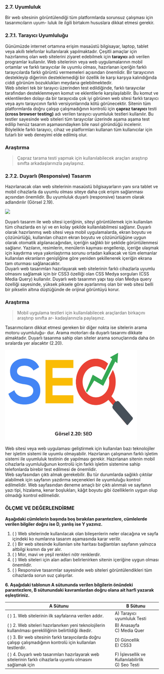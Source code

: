 ### 2.7. Uyumluluk

Bir web sitesinin görüntülendiği tüm platformlarda sorunsuz çalışması için tasarımcıların uyum-
luluk ile ilgili birtakım hususlara dikkat etmesi gerekir.

### 2.7.1. Tarayıcı Uyumluluğu
Günümüzde internet ortamına erişim masaüstü bilgisayar, laptop, tablet veya akıllı telefonlar
kullanılarak yapılmaktadır. Çeşitli amaçlar için hazırlanmış olan web sitelerini ziyaret edebilmek
için **tarayıcı** adı verilen programlar kullanılır. Web sitelerinin veya web uygulamalarının mobil ortamlar ve farklı tarayıcılar ile uyumlu olması, hazırlanan içeriğin farklı tarayıcılarda farklı görüntü
vermemeleri açısından önemlidir. Bir tarayıcının destekleyip diğerinin desteklemediği bir özellik
ile karşı karşıya kalındığında ciddi görünüm bozuklukları meydana gelebilmektedir.\
Web siteleri tek bir tarayıcı üzerinden test edildiğinde, farklı tarayıcılar tarafından desteklenmeyen komut ve eklentilerle karşılaşılabilir. Bu komut ve eklentilerden dolayı da bir tarayıcıda çok
iyi görünen web sitesi farklı tarayıcı veya aynı tarayıcının farklı versiyonlarında kötü görünecektir.
Sitenin tüm platformlarda doğru çalışıp çalışmadığının kontrolü için **çapraz tarayıcı** testi **(cross browser testing)** adı verilen tarayıcı uyumluluk testleri kullanılır. Bu testler sayesinde web siteleri tüm tarayıcılar üzerinde aşama aşama test edilip henüz tasarım aşamasındayken bile nasıl göründüğü incelenir. Böylelikle farklı tarayıcı, cihaz ve platformları kullanan tüm kullanıcılar için tutarlı bir web deneyimi elde edilmiş olur.

### Araştırma

>Çapraz tarama testi yapmak için kullanılabilecek araçları araştırıp sınıfta arkadaşlarınızla paylaşınız.

### 2.7.2. Duyarlı (Responsive) Tasarım
Hazırlanacak olan web sitelerinin masaüstü bilgisayarların yanı sıra tablet ve mobil cihazlarla
da uyumlu olması siteye daha çok erişim sağlanması açısından önemlidir. Bu uyumluluk duyarlı
(responsive) tasarım olarak adlandırılır (Görsel 2.19).

![](./images/Responsive%20tasar%C4%B1m.png)

Duyarlı tasarım ile web sitesi içeriğinin, siteyi görüntülemek için kullanılan tüm cihazlarda en
iyi ve en kolay şekilde kullanılabilmesi sağlanır. Duyarlı olarak hazırlanmış web sitesi veya mobil
uygulamalarda, ekran boyutu ve çözünürlüğü, kullanılan cihazın ekran boyutu ve çözünürlüğüne
uygun olarak otomatik algılanacağından, içeriğin sağlıklı bir şeklide görüntülenmesi sağlanır. Yazıların, resimlerin, menülerin kayması engellenip, içeriğe ulaşmak için kaydırma veya yakınlaştırma sorunu ortadan kalkacak ve tüm elemanlar kullanılan ekranların genişliğine göre yeniden şekillenerek içeriğin ekrana tam oturması sağlanacaktır.\
Duyarlı web tasarımları hazırlayarak web sitelerinin farklı cihazlarla uyumlu olmasını sağlamak
için bir CSS3 özelliği olan CSS Medya sorguları (CSS Media Query) kullanılır. Duyarlı web tasarımın
yapı taşı olan Medya query özelliği sayesinde, yüksek piksele göre ayarlanmış olan bir web sitesi belli bir pikselin altına düştüğünde de orijinal görüntüyü korur.

### Araştırma
>Mobil uygulama testleri için kullanılabilecek araçlardan birkaçını araştırıp sınıfta ar-
kadaşlarınızla paylaşınız.

Tasarımcıların dikkat etmesi gereken bir diğer nokta ise sitelerin arama motoru uyumluluğu-
dur. Arama motorları da duyarlı tasarımı dikkate almaktadır. Duyarlı tasarıma sahip olan siteler
arama sonuçlarında daha ön sıralarda yer alacaktır (2.20).

![](./images/SEO.png)

Web sitesi veya web uygulaması geliştirmek için kullanılan bazı teknolojiler her işletim sistemi
ile uyumlu olmayabilir. Hazırlanan çalışmanın farklı işletim sistemi ile uyumluluk testinin de yapılması gerekir. Hazırlanan sitenin mobil cihazlarla uyumluluğunun kontrolü için farklı işletim sistemine sahip telefonlarda birebir test edilmesi de önemlidir.\
Web sayfasından çıktı almak gerekebilir. Bu tür durumlarda sağlıklı çıktılar alabilmek için sayfanın yazdırma seçenekleri ile uyumluluğu kontrol edilmelidir. Web sayfasından deneme amaçlı
bir çıktı alınmalı ve sayfanın yazı tipi, hizalama, kenar boşlukları, kâğıt boyutu gibi özelliklerin uygun olup olmadığı kontrol edilmelidir.

### ÖLÇME VE DEĞERLENDİRME

**Aşağıdaki cümlelerin başında boş bırakılan parantezlere, cümlelerde verilen bilgiler doğru ise D, yanlış ise Y yazınız.**
1. ( ) Web sitelerinde kullanılacak olan bileşenlerin neler olacağına ve sayfa içindeki ko
numlarına tasarım aşamasında karar verilir.
2. ( ) Bir web sitesinde kullanılan site haritası bağlantıları sayfanın yalnızca altbilgi kısmın
da yer alır.
3. ( ) Mor, mavi ve yeşil renkleri nötr renklerdir.
4. ( ) Web siteleri için alan adları belirlenirken sitenin içeriğine uygun olması önemlidir.
5. ( ) Responsive tasarımlar sayesinde web siteleri görüntülendikleri tüm cihazlarda sorun suz çalışırlar.

**6. Aşağıdaki tablonun A sütununda verilen bilgilerin önündeki parantezlere, B sütunundaki kavramlardan doğru olana ait harfi yazarak eşleştiriniz.**

|A Sütunu |B Sütunu|
|--------|--------|
|( ) 1. Web sitelerinin ilk sayfalarına verilen addır. |A) Tarayıcı uyumluluk Testi|
|( ) 2. Web siteleri hazırlanırken yeni teknolojilerin kullanılması gerekliliğinin belirtildiği ilkedir. |B) Anasayfa <br> C) Media Quer|
|( ) 3. Bir web sitesinin farklı tarayıcılarda doğru çalışıp çalışmadığının kontrolü için kullanılan testlerdir. |D) Güncellik <br> E) CSS3|
|( ) 4. Duyarlı web tasarımları hazırlayarak web sitelerinin farklı cihazlarla uyumlu olmasını sağlamak için|F) İşlevsellik ve Kullanılabilirlik <br> G) Seo Testi |
